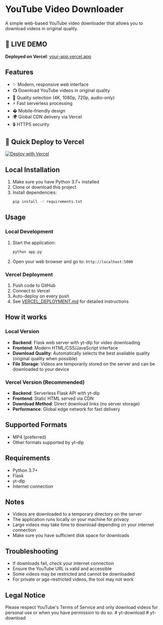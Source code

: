 # YouTube Video Downloader

A simple web-based YouTube video downloader that allows you to download videos in original quality.

## 🚀 **LIVE DEMO**

**Deployed on Vercel**: [your-app.vercel.app](https://your-app.vercel.app)

## Features

- ✨ Modern, responsive web interface
- 📺 Download YouTube videos in original quality
- 🎯 Quality selection (4K, 1080p, 720p, audio-only)
- ⚡ Fast serverless processing
- � Mobile-friendly design
- 🌍 Global CDN delivery via Vercel
- 🔒 HTTPS security

## 🚀 Quick Deploy to Vercel

[![Deploy with Vercel](https://vercel.com/button)](https://vercel.com/new/clone?repository-url=https://github.com/yourusername/yt-download)

## Local Installation

1. Make sure you have Python 3.7+ installed
2. Clone or download this project
3. Install dependencies:
   ```bash
   pip install -r requirements.txt
   ```

## Usage

### Local Development

1. Start the application:
   ```bash
   python app.py
   ```
2. Open your web browser and go to: `http://localhost:5000`

### Vercel Deployment

1. Push code to GitHub
2. Connect to Vercel
3. Auto-deploy on every push
4. See [VERCEL_DEPLOYMENT.md](VERCEL_DEPLOYMENT.md) for detailed instructions

## How it works

### Local Version

- **Backend**: Flask web server with yt-dlp for video downloading
- **Frontend**: Modern HTML/CSS/JavaScript interface
- **Download Quality**: Automatically selects the best available quality (original quality when possible)
- **File Storage**: Videos are temporarily stored on the server and can be downloaded to your device

### Vercel Version (Recommended)

- **Backend**: Serverless Flask API with yt-dlp
- **Frontend**: Static HTML served via CDN
- **Download Method**: Direct download links (no server storage)
- **Performance**: Global edge network for fast delivery

## Supported Formats

- MP4 (preferred)
- Other formats supported by yt-dlp

## Requirements

- Python 3.7+
- Flask
- yt-dlp
- Internet connection

## Notes

- Videos are downloaded to a temporary directory on the server
- The application runs locally on your machine for privacy
- Large videos may take time to download depending on your internet connection
- Make sure you have sufficient disk space for downloads

## Troubleshooting

- If downloads fail, check your internet connection
- Ensure the YouTube URL is valid and accessible
- Some videos may be restricted and cannot be downloaded
- For private or age-restricted videos, the tool may not work

## Legal Notice

Please respect YouTube's Terms of Service and only download videos for personal use or when you have permission to do so.
#   y t - d o w n l o a d 
 
 #   y t - d o w n l o a d 
 
 
